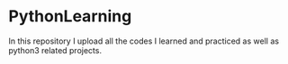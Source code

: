 # PythonLearning
In this repository I upload all the codes I learned and practiced as well as python3 related projects.
